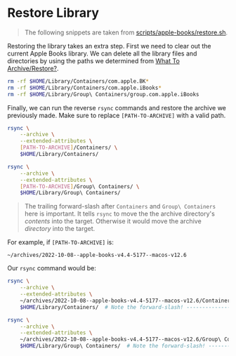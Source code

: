 # Restore Library

> <i class="fa fa-info-circle"></i> The following snippets are taken from
> [scripts/apple-books/restore.sh][script].

Restoring the library takes an extra step. First we need to clear out
the current Apple Books library. We can delete all the library files and
directories by using the paths we determined from
[What To Archive/Restore?][what-to-archive-restore].

```sh
rm -rf $HOME/Library/Containers/com.apple.BK*
rm -rf $HOME/Library/Containers/com.apple.iBooks*
rm -rf $HOME/Library/Group\ Containers/group.com.apple.iBooks
```

Finally, we can run the reverse `rsync` commands and restore the archive we
previously made. Make sure to replace `[PATH-TO-ARCHIVE]` with a valid path.

```sh
rsync \
    --archive \
    --extended-attributes \
    [PATH-TO-ARCHIVE]/Containers/ \
    $HOME/Library/Containers/

rsync \
    --archive \
    --extended-attributes \
    [PATH-TO-ARCHIVE]/Group\ Containers/ \
    $HOME/Library/Group\ Containers/
```

> <i class="fa fa-exclamation-circle"></i> The trailing forward-slash after
> `Containers` and `Group\ Containers` here is important. It tells `rsync` to
> move the the archive directory's _contents_ into the target. Otherwise it
> would move the archive _directory_ into the target.

For example, if `[PATH-TO-ARCHIVE]` is:

```plaintext
~/archives/2022-10-08--apple-books-v4.4-5177--macos-v12.6
```

Our `rsync` command would be:

```sh
rsync \
    --archive \
    --extended-attributes \
    ~/archives/2022-10-08--apple-books-v4.4-5177--macos-v12.6/Containers/ \
    $HOME/Library/Containers/  # Note the forward-slash! ---------------^

rsync \
    --archive \
    --extended-attributes \
    ~/archives/2022-10-08--apple-books-v4.4-5177--macos-v12.6/Group\ Containers/ \
    $HOME/Library/Group\ Containers/  # Note the forward-slash! ---------------^
```

[what-to-archive-restore]: ./00-apple-books.md#what-to-archiverestore
[script]: https://github.com/tnahs/readstor/tree/main/scripts/apple-books/restore.sh
